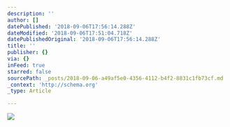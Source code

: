 ```yaml
---
description: ''
author: []
datePublished: '2018-09-06T17:56:14.288Z'
dateModified: '2018-09-06T17:51:04.718Z'
datePublishedOriginal: '2018-09-06T17:56:14.288Z'
title: ''
publisher: {}
via: {}
inFeed: true
starred: false
sourcePath: _posts/2018-09-06-a49af5e0-4356-4112-b4f2-8831c1fb73cf.md
_context: 'http://schema.org'
_type: Article

---
```

![](https://the-grid-user-content.s3-us-west-2.amazonaws.com/70a67d67-abcd-4dec-aead-073b7a9c1aae.jpg)